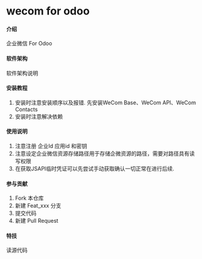 # wecom for odoo

#### 介绍
企业微信 For Odoo

#### 软件架构
软件架构说明


#### 安装教程

1.  安装时注意安装顺序以及报错. 先安装WeCom Base、WeCom API、WeCom Contacts
2.  安装时注意解决依赖

#### 使用说明

1.  注意注册 企业Id 应用id 和密钥
2.  注意设定企业微信资源存储路径用于存储企微资源的路径，需要对路径具有读写权限
3.  在获取JSAPI临时凭证可以先尝试手动获取确认一切正常在进行后续.

#### 参与贡献

1.  Fork 本仓库
2.  新建 Feat_xxx 分支
3.  提交代码
4.  新建 Pull Request


#### 特技
读源代码


